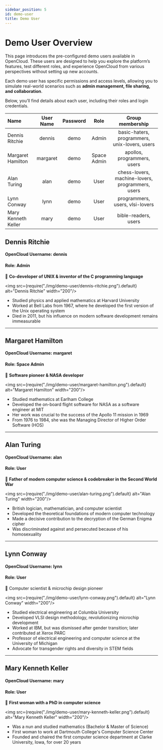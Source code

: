 ```yaml
---
sidebar_position: 5
id: demo-user
title: Demo User
---
```


# **Demo User Overview**

This page introduces the pre-configured demo users available in OpenCloud. These users are designed to help you explore the platform’s features, test different roles, and experience OpenCloud from various perspectives without setting up new accounts.

Each demo user has specific permissions and access levels, allowing you to simulate real-world scenarios such as **admin management, file sharing, and collaboration**.

Below, you’ll find details about each user, including their roles and login credentials.

| Name                | User Name | Password |    Role     |                 Group membership                 |
| :------------------ | :-------: | :------: | :---------: | :----------------------------------------------: |
| Dennis Ritchie      |  dennis   |   demo   |    Admin    |  basic-haters, programmers, unix-lovers, users   |
| Margaret Hamilton   | margaret  |   demo   | Space Admin |           apollos, programmers, users            |
| Alan Turing         |   alan    |   demo   |    User     | chess-lovers, machine-lovers, programmers, users |
| Lynn Conway         |   lynn    |   demo   |    User     |         programmers, users, vlsi-lovers          |
| Mary Kenneth Keller |   mary    |   demo   |    User     |               bible-readers, users               |

## Dennis Ritchie

#### OpenCloud Username: dennis

#### Role: Admin

📌 **Co-developer of UNIX & inventor of the C programming language**

<img src={require("./img/demo-user/dennis-ritchie.png").default} alt="Dennis Ritchie" width="200"/>

- Studied physics and applied mathematics at Harvard University
- Worked at Bell Labs from 1967, where he developed the first version of the Unix operating system
- Died in 2011, but his influence on modern software development remains immeasurable

---

## Margaret Hamilton

#### OpenCloud Username: margaret

#### Role: Space Admin

📌 **Software pioneer & NASA developer**

<img src={require("./img/demo-user/margaret-hamilton.png").default} alt="Margaret Hamilton" width="200"/>

- Studied mathematics at Earlham College
- Developed the on-board flight software for NASA as a software engineer at MIT
- Her work was crucial to the success of the Apollo 11 mission in 1969
- From 1976 to 1984, she was the Managing Director of Higher Order Software (HOS)

---

## Alan Turing

#### OpenCloud Username: alan

#### Role: User

📌 **Father of modern computer science & codebreaker in the Second World War**

<img src={require("./img/demo-user/alan-turing.png").default} alt="Alan Turing" width="200"/>

- British logician, mathematician, and computer scientist
- Developed the theoretical foundations of modern computer technology
- Made a decisive contribution to the decryption of the German Enigma cipher
- Was discriminated against and persecuted because of his homosexuality

---

## Lynn Conway

#### OpenCloud Username: lynn

#### Role: User

📌 Computer scientist & microchip design pioneer

<img src={require("./img/demo-user/lynn-conway.png").default} alt="Lynn Conway" width="200"/>

- Studied electrical engineering at Columbia University
- Developed VLSI design methodology, revolutionizing microchip development
- Worked at IBM, but was dismissed after gender transition; later contributed at Xerox PARC
- Professor of electrical engineering and computer science at the University of Michigan
- Advocate for transgender rights and diversity in STEM fields

---

## Mary Kenneth Keller

#### OpenCloud Username: mary

#### Role: User

📌 **First woman with a PhD in computer science**

<img src={require("./img/demo-user/mary-kenneth-keller.png").default} alt="Mary Kenneth Keller" width="200"/>

- Was a nun and studied mathematics (Bachelor & Master of Science)
- First woman to work at Dartmouth College's Computer Science Center
- Founded and chaired the first computer science department at Clarke University, Iowa, for over 20 years
